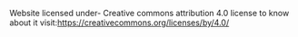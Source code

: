 Website licensed under- Creative commons attribution 4.0 license
to know about it visit:https://creativecommons.org/licenses/by/4.0/
